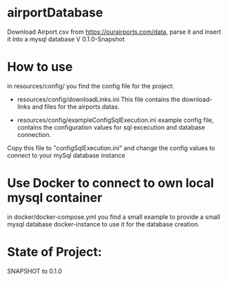 # airportDatabase
Download Airport.csv from https://ourairports.com/data, parse it and insert it into a mysql database
V 0.1.0-Snapshot

# How to use

in resources/config/ you find the config file for the project:

- resources/config/downloadLinks.ini
  This file contains the download-links and files for the airports datas. 

- resources/config/exampleConfigSqlExecution.ini
  example config file, contains the configuration values for sql excecution and database connection. 
  
Copy this file to "configSqlExecution.ini" and change the config values to connect to your mySql database instance

# Use Docker to connect to own local mysql container
in docker/docker-compose.yml you find a small example to provide a small mysql database docker-instance to use it for the database creation.



# State of Project:
SNAPSHOT to 0.1.0

